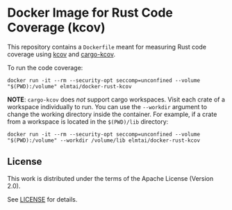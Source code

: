 # Docker Image for Rust Code Coverage (kcov)

This repository contains a `Dockerfile` meant for measuring Rust code coverage
using [kcov](https://github.com/SimonKagstrom/kcov) and
[cargo-kcov](https://github.com/kennytm/cargo-kcov).

To run the code coverage:
```
docker run -it --rm --security-opt seccomp=unconfined --volume "$(PWD):/volume" elmtai/docker-rust-kcov
```

**NOTE**: `cargo-kcov` does _not_ support cargo workspaces. Visit each crate
of a workspace individually to run. You can use the `--workdir` argument to
change the working directory inside the container. For example, if a crate from
a workspace is located in the `$(PWD)/lib` directory:
```
docker run -it --rm --security-opt seccomp=unconfined --volume "$(PWD):/volume" --workdir /volume/lib elmtai/docker-rust-kcov
```

## License
[license]: #license

This work is distributed under the terms of the Apache License (Version 2.0).

See [LICENSE](LICENSE) for details.

